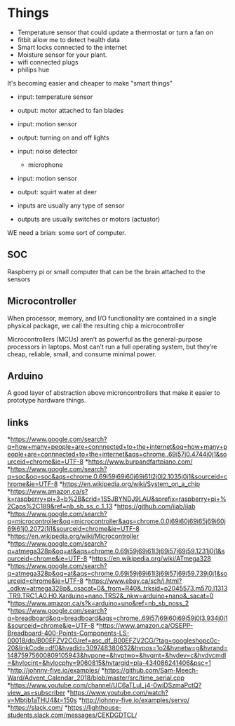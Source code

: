 # Things

* Temperature sensor that could update a thermostat or turn a fan on
* fitbit allow me to detect health data
* Smart locks connected to the internet
* Moisture sensor for your plant.
* wifi connected plugs
* philips hue

It's becoming easier and cheaper to make "smart things"

* input: temperature sensor
* output: motor attached to fan blades

* input: motion sensor
* output: turning on and off lights

* input: noise detector 
  - microphone

* input: motion sensor
* output: squirt water at deer

* inputs are usually any type of sensor
* outputs are usually switches or motors (actuator)

WE need a brian: some sort of computer.

## SOC

Raspberry pi or small computer that can be the brain attached to the sensors

## Microcontroller

When processor, memory, and I/O functionality are contained in a single physical package, we call the resulting chip a microcontroller

Microcontrollers (MCUs) aren’t as powerful as the general-purpose processors in laptops. Most can’t run a full operating system, but they’re cheap, reliable, small, and consume minimal power.

## Arduino

A good layer of abstraction above microncontrollers that make it easier to prototype hardware things.

## links


*https://www.google.com/search?q=how+many+people+are+connnected+to+the+internet&oq=how+many+people+are+connnected+to+the+internet&aqs=chrome..69i57j0.4744j0j1&sourceid=chrome&ie=UTF-8
*https://www.burpandfartpiano.com/
*https://www.google.com/search?q=soc&oq=soc&aqs=chrome.0.69i59j69i60j69i61l2j0l2.1035j0j1&sourceid=chrome&ie=UTF-8
*https://en.wikipedia.org/wiki/System_on_a_chip
*https://www.amazon.ca/s?k=raspberry+pi+3+b%2B&crid=1S5JBYNDJ9LAU&sprefix=raspberry+pi+%2Caps%2C189&ref=nb_sb_ss_c_1_13
*https://github.com/iiab/iiab
*https://www.google.com/search?q=microcontroller&oq=microcontroller&aqs=chrome.0.0j69i60j69i65j69i60j69i61j0.2072j1j1&sourceid=chrome&ie=UTF-8
*https://en.wikipedia.org/wiki/Microcontroller
*https://www.google.com/search?q=atmega328p&oq=at&aqs=chrome.0.69i59j69i61l3j69i57j69i59.1231j0j1&sourceid=chrome&ie=UTF-8
*https://en.wikipedia.org/wiki/ATmega328
*https://www.google.com/search?q=atmega328p&oq=at&aqs=chrome.0.69i59j69i61l3j69i57j69i59.739j0j1&sourceid=chrome&ie=UTF-8
*https://www.ebay.ca/sch/i.html?_odkw=atmega328p&_osacat=0&_from=R40&_trksid=p2045573.m570.l1313.TR9.TRC1.A0.H0.Xarduino+nano.TRS2&_nkw=arduino+nano&_sacat=0
*https://www.amazon.ca/s?k=arduino+uno&ref=nb_sb_noss_2
*https://www.google.com/search?q=breadboard&oq=breadboard&aqs=chrome..69i57j69i60j69i59j0l3.934j0j1&sourceid=chrome&ie=UTF-8
*https://www.amazon.ca/OSEPP-Breadboard-400-Points-Components-LS-00018/dp/B00EFZV2CG/ref=asc_df_B00EFZV2CG/?tag=googleshopc0c-20&linkCode=df0&hvadid=309748380632&hvpos=1o2&hvnetw=g&hvrand=14875975600809105943&hvpone=&hvptwo=&hvqmt=&hvdev=c&hvdvcmdl=&hvlocint=&hvlocphy=9060815&hvtargid=pla-434086241406&psc=1
*http://johnny-five.io/examples/
*https://github.com/Sam-Meech-Ward/Advent_Calendar_2018/blob/master/src/time_serial.cpp
*https://www.youtube.com/channel/UC6aTLuI_j4-0wiDSzmaPctQ?view_as=subscriber
*https://www.youtube.com/watch?v=Mbtjb1aTHU4&t=150s
*http://johnny-five.io/examples/servo/
*https://slack.com/
*https://lighthouse-students.slack.com/messages/CEKDGDTCL/



